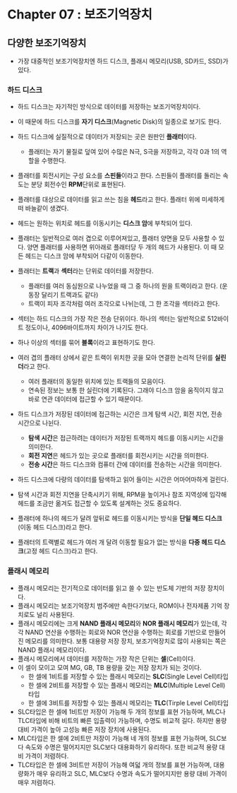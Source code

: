 # Chapter 07 : 보조기억장치

## 다양한 보조기억장치

- 가장 대중적인 보조기억장치엔 하드 디스크, 플래시 메모리(USB, SD카드, SSD)가 있다.

### 하드 디스크

- 하드 디스크는 자기적인 방식으로 데이터를 저장하는 보조기억장치이다.
- 이 때문에 하드 디스크를 **자기 디스크**(Magnetic Disk)의 일종으로 보기도 한다.
- 하드 디스크에 실질적으로 데이터가 저장되는 곳은 원판인 **플래터**이다.
  - 플래터는 자기 물질로 덮여 있어 수많은 N극, S극을 저장하고, 각각 0과 1의 역할을 수행한다.
- 플래터를 회전시키는 구성 요소를 **스핀들**이라고 한다. 스핀들이 플래터를 돌리는 속도는 분당 회전수인 **RPM**단위로 표현된다.
- 플래터를 대상으로 데이터를 읽고 쓰는 침을 **헤드**라고 한다. 플래터 위에 미세하게 떠 바늘같이 생겼다.
- 헤드는 원하는 위치로 헤드를 이동시키는 **디스크 암**에 부착되어 있다.
- 플래터는 일반적으로 여러 겹으로 이루어져있고, 플래터 양면을 모두 사용할 수 있다. 양면 플래터를 사용하면 위아래로 플래터당 두 개의 헤드가 사용된다. 이 때 모든 헤드는 디스크 암에 부착되어 다같이 이동한다.

- 플래터는 **트랙**과 **섹터**라는 단위로 데이터를 저장한다.
  - 플래터를 여러 동심원으로 나누었을 때 그 중 하나의 원을 트랙이라고 한다. (운동장 달리기 트랙과도 같다)
  - 트랙이 피자 조각처럼 여러 조각으로 나뉘는데, 그 한 조각을 섹터라고 한다.
- 섹터는 하드 디스크의 가장 작은 전송 단위이다. 하나의 섹터는 일반적으로 512바이트 정도이나, 4096바이트까지 차이가 나기도 한다.
- 하나 이상의 섹터를 묶어 **블록**이라고 표현하기도 한다.
- 여러 겹의 플래터 상에서 같은 트랙이 위치한 곳을 모아 연결한 논리적 단위를 **실린더**라고 한다.
  - 여러 플래터의 동일한 위치에 있는 트랙들의 모음이다.
  - 연속된 정보는 보통 한 실린더에 기록된다. 그래야 디스크 암을 움직이지 않고 바로 연관 데이터에 접근할 수 있기 때문이다.
- 하드 디스크가 저장된 데이터에 접근하는 시간은 크게 탐색 시간, 회전 지연, 전송 시간으로 나뉜다.
  - **탐색 시간**은 접근하려는 데이터가 저장된 트랙까지 헤드를 이동시키는 시간을 의미한다.
  - **회전 지연**은 헤드가 있는 곳으로 플래터를 회전시키는 시간을 의미한다.
  - **전송 시간**은 하드 디스크와 컴퓨터 간에 데이터를 전송하는 시간을 의미한다.
- 하드 디스크에 다량의 데이터를 탐색하고 읽어 들이는 시간은 어마어마하게 걸린다.
- 탐색 시간과 회전 지연을 단축시키기 위해, RPM을 높이거나 참조 지역성에 입각해 헤드를 조금만 옮겨도 접근할 수 있도록 설계하는 것도 중요하다.
- 플래터에 하나의 헤드가 달려 앞뒤로 헤드를 이동시키는 방식을 **단일 헤드 디스크**(이동 헤드 디스크)라고 한다.
- 플래터의 트랙별로 헤드가 여러 개 달려 이동할 필요가 없는 방식을 **다중 헤드 디스크**(고정 헤드 디스크)라고 한다.

### 플래시 메모리

- 플래시 메모리는 전기적으로 데이터를 읽고 쓸 수 있는 반도체 기반의 저장 장치이다.
- 플래시 메모리는 보조기억장치 범주에만 속한다기보다, ROM이나 전자제품 기억 장치로도 널리 사용된다.
- 플래시 메모리에는 크게 **NAND 플래시 메모리**와 **NOR 플래시 메모리**가 있는데, 각각 NAND 연산을 수행하는 회로와 NOR 연산을 수행하는 회로를 기반으로 만들어진 메모리를 의미한다. 보통 대용량 저장 장치, 보조기억장치로 많이 사용되는 쪽은 NAND 플래시 메모리이다.
- 플래시 메모리에서 데이터를 저장하는 가장 작은 단위는 **셀**(Cell)이다.
- 이 셀이 모이고 모여 MG, GB, TB 용량을 갖는 저장 장치가 되는 것이다.
  - 한 셀에 1비트를 저장할 수 있는 플래시 메모리는 **SLC**(Single Level Cell)타입
  - 한 셀에 2비트를 저장할 수 있는 플래시 메모리는 **MLC**(Multiple Level Cell)타입
  - 한 셀에 3비트를 저장할 수 있는 플래시 메모리는 **TLC**(Tirple Level Cell)타입
- SLC타입은 한 셀에 1비트만 저장이 가능해 두 개의 정보를 표현 가능하며, MLC나 TLC타입에 비해 비트의 빠른 입출력이 가능하며, 수명도 비교적 길다. 하지만 용량 대비 가격이 높아 고성능 빠른 저장 장치에 사용된다.
- MLC타입은 한 셀에 2비트만 저장이 가능해 네 개의 정보를 표현 가능하며, SLC보다 속도와 수명은 떨어지지만 SLC보다 대용화하기 유리하다. 또한 비교적 용량 대비 가격이 저렴하다.
- TLC타입은 한 셀에 3비트만 저장이 가능해 여덟 개의 정보를 표현 가능하며, 대용량화가 매우 유리하고 SLC, MLC보다 수명과 속도가 떨어지지만 용량 대비 가격이 매우 저렴하다.